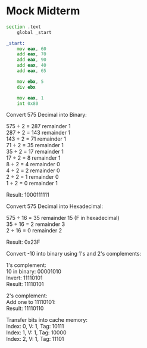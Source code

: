 # Mock Midterm

```asm
section .text
    global _start

_start: 
    mov eax, 60
    add eax, 70
    add eax, 90
    add eax, 40
    add eax, 65

    mov ebx, 5
    div ebx

    mov eax, 1
    int 0x80
```

Convert 575 Decimal into Binary:

575 ÷ 2 = 287 remainder 1   
287 ÷ 2 = 143 remainder 1   
143 ÷ 2 = 71 remainder 1   
71 ÷ 2 = 35 remainder 1   
35 ÷ 2 = 17 remainder 1   
17 ÷ 2 = 8 remainder 1   
8 ÷ 2 = 4 remainder 0   
4 ÷ 2 = 2 remainder 0   
2 ÷ 2 = 1 remainder 0   
1 ÷ 2 = 0 remainder 1   

Result: 1000111111

Convert 575 Decimal into Hexadecimal:

575 ÷ 16 = 35 remainder 15 (F in hexadecimal)   
35 ÷ 16 = 2 remainder 3   
2 ÷ 16 = 0 remainder 2   

Result: 0x23F

Convert -10 into binary using 1's and 2's complements:

1's complement:   
10 in binary: 00001010   
Invert: 11110101   
Result: 11110101   

2's complement:   
Add one to 11110101:   
Result: 11110110   

Transfer bits into cache memory:   
Index: 0, V: 1, Tag: 10111   
Index: 1, V: 1, Tag: 10000   
Index: 2, V: 1, Tag: 11101
